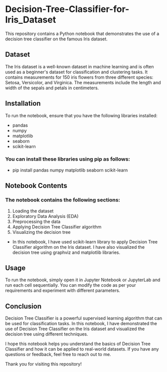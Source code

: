 # Decision-Tree-Classifier-for-Iris_Dataset
This repository contains a Python notebook that demonstrates the use of a decision tree classifier on the famous Iris dataset.

## Dataset
The Iris dataset is a well-known dataset in machine learning and is often used as a beginner's dataset for classification and clustering tasks. It contains measurements for 150 iris flowers from three different species: Setosa, Versicolor, and Virginica. The measurements include the length and width of the sepals and petals in centimeters.

## Installation
To run the notebook, ensure that you have the following libraries installed:

* pandas
* numpy
* matplotlib
* seaborn
* scikit-learn
### You can install these libraries using pip as follows:

* pip install pandas numpy matplotlib seaborn scikit-learn
## Notebook Contents
### The notebook contains the following sections:

1. Loading the dataset
2. Exploratory Data Analysis (EDA)
3. Preprocessing the data
4. Applying Decision Tree Classifier algorithm
5. Visualizing the decision tree

* In this notebook, I have used scikit-learn library to apply Decision Tree Classifier algorithm on the Iris dataset. I have also visualized the decision tree using graphviz and matplotlib libraries.

## Usage
To run the notebook, simply open it in Jupyter Notebook or JupyterLab and run each cell sequentially. You can modify the code as per your requirements and experiment with different parameters.

## Conclusion
Decision Tree Classifier is a powerful supervised learning algorithm that can be used for classification tasks. In this notebook, I have demonstrated the use of Decision Tree Classifier on the Iris dataset and visualized the decision tree using different techniques.

I hope this notebook helps you understand the basics of Decision Tree Classifier and how it can be applied to real-world datasets. If you have any questions or feedback, feel free to reach out to me.

Thank you for visiting this repository!
